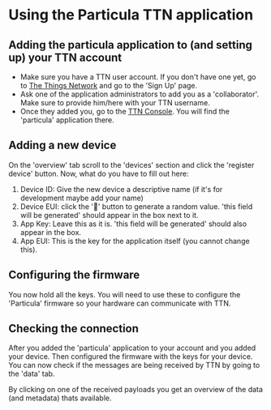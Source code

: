 # Using the Particula TTN application

## Adding the particula application to (and setting up) your TTN account

- Make sure you have a TTN user account. If you don't have one yet, go to [The Things Network](https://www.thethingsnetwork.org/) and go to the 'Sign Up' page.
- Ask one of the application administrators to add you as a 'collaborator'. Make sure to provide him/here with your TTN username.
- Once they added you, go to the [TTN Console](https://console.thethingsnetwork.org/applications). You will find the 'particula' application there.

## Adding a new device

On the 'overview' tab scroll to the 'devices' section and click the 'register device' button. Now, what do you have to fill out here:

1. Device ID: Give the new device a descriptive name (if it's for development maybe add your name)
2. Device EUI: click the '🔀' button to generate a random value. 'this field will be generated' should appear in the box next to it.
3. App Key: Leave this as it is. 'this field will be generated' should also appear in the box.
4. App EUI: This is the key for the application itself (you cannot change this).

## Configuring the firmware

You now hold all the keys. You will need to use these to configure the 'Particula' firmware so your hardware can communicate with TTN.

## Checking the connection

After you added the 'particula' application to your account and you added your device. Then configured the firmware with the keys for your device. You can now check if the messages are being received by TTN by going to the 'data' tab.

By clicking on one of the received payloads you get an overview of the data (and metadata) thats available.
